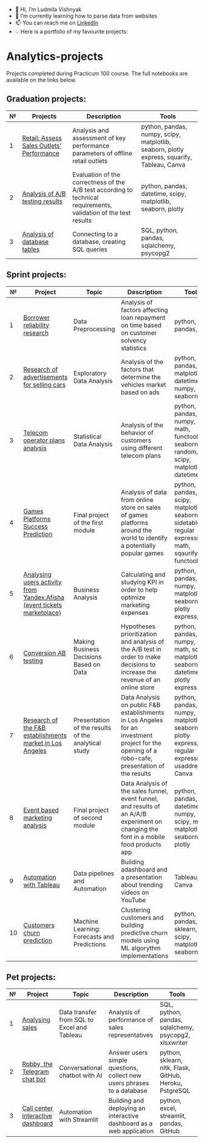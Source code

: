 - 👋 Hi, I’m Ludmila Vishnyak
- 🌱 I’m currently learning how to parse data from websites
- 📫 You can reach me on [LinkedIn](https://www.linkedin.com/in/ludmila-vishnyak/)
- :bulb: Here is a portfolio of my favourite projects:

# Analytics-projects
Projects completed during Practicum 100 course. The full notebooks are available on the links below.

## Graduation projects:
| № | Projects   | Description                                                    | Tools |
|---|----------|------------------------------------------------------------|-------------|
|1  |[Retail: Assess Sales Outlets' Performance](https://github.com/Susan-Calvin/Retail-Assesment/blob/main/12_Retail%20Assesment.ipynb)|Analysis and assessment of key performance parameters of offline retail outlets |python, pandas, numpy, scipy, matplotlib, seaborn, plotly express, squarify, Tableau, Canva|
|2  |[Analysis of A/B testing results](https://github.com/Susan-Calvin/AB-test-Validation/blob/main/10_AB%20test%20validation.ipynb)|Evaluation of the correctness of the A/B test according to technical requirements, validation of the test results|python, pandas, datetime, scipy, matplotlib, seaborn, plotly|
|3  |[Analysis of database tables](https://github.com/Susan-Calvin/SQL-queries/blob/main/11_SQL_books%20database.ipynb)|Connecting to a database, creating SQL queries|SQL, python, pandas, sqlalchemy, psycopg2|
 

 ## Sprint projects:
| № | Project   | Topic   |Description                                                    | Tools |
|---|----------|--------|------------------------------------------------------------|-------------|
|1  |[Borrower reliability research](https://github.com/Susan-Calvin/Analyzing-loan-risk/blob/main/1_Credit_Scoring.ipynb)|Data Preprocessing|Analysis of factors affecting loan repayment on time based on customer solvency statistics|python, pandas, nltk|
|2  |[Research of advertisements for selling cars](https://github.com/Susan-Calvin/Vehicles-price-factors/blob/main/2_Vehicles_Price_Factors.ipynb)|Exploratory Data Analysis|Analysis of the factors that determine the vehicles market based on ads |python, pandas, matplotlib, datetime, numpy, seaborn|
|3  |[Telecom operator plans analysis](https://github.com/Susan-Calvin/Telecom-operator-plans-analysis/blob/main/3_Telecom_operator_plans_analysis.ipynb)|Statistical Data Analysis|Analysis of the behavior of customers using different telecom plans |python, pandas, numpy, math, functools, seaborn, random, scipy, matplotlib, datetime|
|4  |[Games Platforms Success Prediction](https://github.com/Susan-Calvin/Games-Platforms-Success-Prediction/blob/main/4_Games_Platforms_Success_Prediction.ipynb)|Final project of the first module|Analysis of data from online store on sales of games platforms around the world to identify a potentially popular games |python, pandas, scipy, matplotlib, seaborn, sidetable, regular expressions, math, sqaurify, functools|
|5  |[Analysing users activity from Yandex.Afisha (event tickets marketplace) ](https://github.com/Susan-Calvin/Business-Analysis-Project/blob/main/5_KPI_metrics.ipynb)|Business Analysis | Calculating and studying KPI in order to help optimize marketing expenses |python, pandas, numpy, matplotlib, seaborn, plotly express, sys|
|6  |[Conversion AB testing](https://github.com/Susan-Calvin/Conversion-AB-testing/blob/main/6_Conversion_AB_testing.ipynb)|Making Business Decisions Based on Data|Hypotheses prioritization and analysis of the A/B test in order to make decisions to increase the revenue of an online store|python, pandas, numpy, math, scipy, matplotlib, seaborn, datetime, plotly express|
|7  |[Research of the F&B establishments market in Los Angeles](https://github.com/Susan-Calvin/Storytelling-with-Data/blob/main/7_Data_Storytelling.ipynb)|Presentation of the results of the analytical study|Data Analysis on public F&B establishments in Los Angeles for an investment project for the opening of a robo-cafe, presentation of the results|python, pandas, numpy, matplotlib, seaborn, plotly express, regular expressions, usaddress, Canva|
|8  |[Event based marketing analysis](https://github.com/Susan-Calvin/Event-based-Analytics/blob/main/8_Funnels_AB_testing.ipynb)|Final project of second module|Data Analysis of the sales funnel, event funnel, and results of an A/A/B experiment on changing the font in a mobile food products app|python, pandas, datetime, numpy, scipy, math, matplotlib, seaborn, plotly|
|9  |[Automation with Tableau](https://github.com/Susan-Calvin/Automation-with-Tableau)|Data pipelines and Automation|Building adashboard and a presentation about trending videos on YouTube |Tableau, Canva|
|10  |[Customers churn prediction](https://github.com/Susan-Calvin/Forecasts-and-Predictions/blob/main/9_ML_Forecasts%20and%20Predictions.ipynb)|Machine Learning: Forecasts and Predictions|Clustering customers and building predictive churn models using ML algorythm implementations|python, pandas, sklearn, scipy, matplotlib, seaborn|

## Pet projects:
| № | Project   | Topic   |Description                                                    | Tools |
|---|----------|--------|------------------------------------------------------------|-------------|
|1  |[Analysing sales](https://github.com/Susan-Calvin/Sales-analysis-in-SQL-Excel-Tableau/blob/main/SQL_Excel_Tableau.ipynb)|Data transfer from SQL to Excel and Tableau|Analysis of performance of sales representatives|SQL, python, pandas, sqlalchemy, psycopg2, xlsxwriter|
|2  |[Robby, the Telegram chat bot](https://github.com/Susan-Calvin/Robby-Project)|Conversational chatbot with AI|Answer users simple questions, collect new users phrases to a database|python, sklearn, nltk, Flask, GitHub, Heroku, PstgreSQL|
|3  |[Call center interactive dashboard](https://susan-calvin-telebot-streamlit-app-4spi3a.streamlitapp.com/)|Automation with Streamlit|Building and deploying an interactive dashboard as a web application|python, excel, streamlit, pandas, GitHub|
